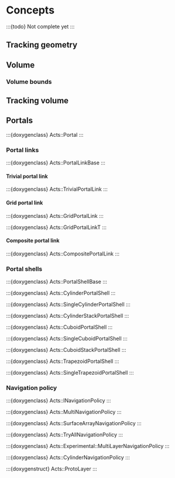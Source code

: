 # Concepts

:::{todo}
Not complete yet
:::

## Tracking geometry

## Volume

### Volume bounds

## Tracking volume

## Portals

:::{doxygenclass} Acts::Portal
:::

### Portal links

:::{doxygenclass} Acts::PortalLinkBase
:::

#### Trivial portal link

:::{doxygenclass} Acts::TrivialPortalLink
:::

#### Grid portal link

:::{doxygenclass} Acts::GridPortalLink
:::

:::{doxygenclass} Acts::GridPortalLinkT
:::

#### Composite portal link

:::{doxygenclass} Acts::CompositePortalLink
:::

### Portal shells

:::{doxygenclass} Acts::PortalShellBase
:::

:::{doxygenclass} Acts::CylinderPortalShell
:::

:::{doxygenclass} Acts::SingleCylinderPortalShell
:::

:::{doxygenclass} Acts::CylinderStackPortalShell
:::

:::{doxygenclass} Acts::CuboidPortalShell
:::

:::{doxygenclass} Acts::SingleCuboidPortalShell
:::

:::{doxygenclass} Acts::CuboidStackPortalShell
:::

:::{doxygenclass} Acts::TrapezoidPortalShell
:::

:::{doxygenclass} Acts::SingleTrapezoidPortalShell
:::

### Navigation policy

:::{doxygenclass} Acts::INavigationPolicy
:::

:::{doxygenclass} Acts::MultiNavigationPolicy
:::

:::{doxygenclass} Acts::SurfaceArrayNavigationPolicy
:::

:::{doxygenclass} Acts::TryAllNavigationPolicy
:::

:::{doxygenclass} Acts::Experimental::MultiLayerNavigationPolicy
:::

:::{doxygenclass} Acts::CylinderNavigationPolicy
:::

:::{doxygenstruct} Acts::ProtoLayer
:::
